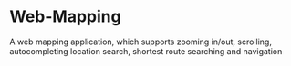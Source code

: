 # Web-Mapping
A web mapping application, which supports zooming in/out, scrolling, autocompleting location search, shortest route searching and navigation
